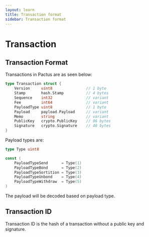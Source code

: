 ```yaml
---
layout: learn
title: Transaction format
sidebar: Transaction format
---
```


# Transaction

## Transaction Format

Transactions in Pactus are as seen below:

```go
type Transaction struct {
    Version     uint8               // 1 byte
    Stamp       hash.Stamp          // 4 bytes
    Sequence    int32               // variant
    Fee         int64               // variant
    PayloadType uint8               // 1 byte
    Payload     payload.Payload     // variant
    Memo        string              // variant
    PublicKey   crypto.PublicKey    // 96 bytes
    Signature   crypto.Signature    // 48 bytes
}
```

Payload types are:

```go
type Type uint8

const (
    PayloadTypeSend      = Type(1)
    PayloadTypeBond      = Type(2)
    PayloadTypeSortition = Type(3)
    PayloadTypeUnbond    = Type(4)
    PayloadTypeWithdraw  = Type(5)
)
```

The payload will be decoded based on payload type.

## Transaction ID

Transaction ID is the hash of a transaction without a public key and signature.
